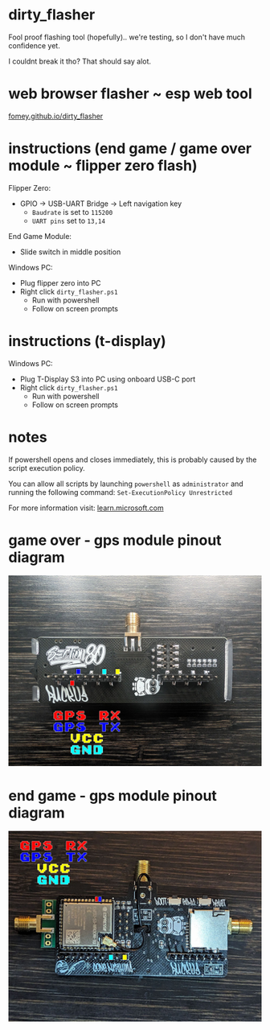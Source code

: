 # dirty_flasher
Fool proof flashing tool (hopefully).. we're testing, so I don't have much confidence yet.

I couldnt break it tho? That should say alot.

# web browser flasher ~ esp web tool
[fomey.github.io/dirty_flasher](https://fomey.github.io/dirty_flasher/)

# instructions (end game / game over module ~ flipper zero flash)
Flipper Zero:
* GPIO -> USB-UART Bridge -> Left navigation key
  * `Baudrate` is set to `115200`
  * `UART pins` set to `13,14`

End Game Module:
* Slide switch in middle position

Windows PC:
* Plug flipper zero into PC
* Right click `dirty_flasher.ps1`
  * Run with powershell
  * Follow on screen prompts

# instructions (t-display)

Windows PC:
* Plug T-Display S3 into PC using onboard USB-C port
* Right click `dirty_flasher.ps1`
  * Run with powershell
  * Follow on screen prompts

# notes
If powershell opens and closes immediately, this is probably caused by the script execution policy.

You can allow all scripts by launching `powershell` as `administrator` and running the following command: `Set-ExecutionPolicy Unrestricted`

For more information visit: [learn.microsoft.com](https://learn.microsoft.com/en-us/powershell/module/microsoft.powershell.security/set-executionpolicy?view=powershell-7.3)

# game over - gps module pinout diagram

![Game Over](https://github.com/fOmey/dirty_flasher/blob/main/img/GameOverGPS.jpg?raw=true)

# end game - gps module pinout diagram

![End Game](https://github.com/fOmey/dirty_flasher/blob/main/img/EndGameGPS.jpg?raw=true)